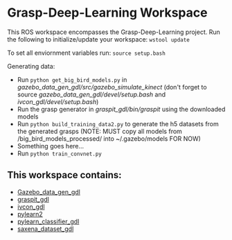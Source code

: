 # Grasp-Deep-Learning Workspace

This ROS workspace encompasses the Grasp-Deep-Learning project. 
Run the following to initialize/update your workspace:
```wstool update```

To set all enviornment variables run:
```source setup.bash```

Generating data:
* Run ```python get_big_bird_models.py``` in *gazebo_data_gen_gdl/src/gazebo_simulate_kinect* (don't forget to source *gazebo_data_gen_gdl/devel/setup.bash* and *ivcon_gdl/devel/setup.bash*)
* Run the grasp generator in *graspit_gdl/bin/graspit* using the downloaded models
* Run ```python build_training_data2.py``` to generate the h5 datasets from the generated grasps (NOTE: MUST copy all models from /big_bird_models_processed/ into ~/.gazebo/models FOR NOW)
* Something goes here...
* Run ```python train_convnet.py```


## This workspace contains:
* [Gazebo_data_gen_gdl](https://github.com/CURG/gazebo_data_gen_gdl)
* [graspit_gdl](https://github.com/CURG/graspit_gdl)
* [ivcon_gdl](https://github.com/CURG/ivcon_gdl)
* [pylearn2](https://github.com/CURG/pylearn2)
* [pylearn_classifier_gdl](https://github.com/CURG/pylearn_classifier_gdl)
* [saxena_dataset_gdl](https://github.com/CURG/saxena_dataset_gdl)
